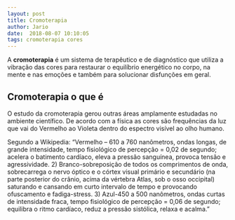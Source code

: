 ```yaml
---
layout: post
title: Cromoterapia
author: Jario
date:  2018-08-07 10:10:05
tags: cromoterapia cores
---
```

A **cromoterapia** é um sistema de terapêutico e de diagnóstico que utiliza a vibração das cores para restaurar o equilíbrio energético no corpo, na mente e nas emoções e também para solucionar disfunções em geral.

## Cromoterapia o que é

O estudo da cromoterapia gerou outras áreas amplamente estudadas no ambiente científico. De acordo com a física as cores são frequências da luz que vai do Vermelho ao Violeta dentro do espectro visível ao olho humano.

Segundo a Wikipedia: &#8220;Vermelho &#8211; 610 a 760 nanômetros, ondas longas, de grande intensidade, tempo fisiológico de percepção = 0,02 de segundo; acelera o batimento cardíaco, eleva a pressão sanguínea, provoca tensão e agressividade. 2) Branco-sobreposição de todos os comprimentos de onda, sobrecarrega o nervo óptico e o córtex visual primário e secundário (na parte posterior do crânio, acima da vértebra Atlas, sob o osso occipital) saturando e cansando em curto intervalo de tempo e provocando ofuscamento e fadiga-stress. 3) Azul-450 a 500 nanômetros, ondas curtas de intensidade fraca, tempo fisiológico de percepção = 0,06 de segundo; equilibra o ritmo cardíaco, reduz a pressão sistólica, relaxa e acalma.&#8221;